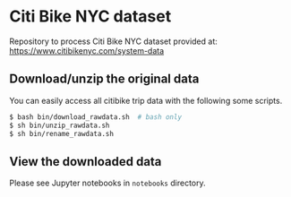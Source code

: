 # Citi Bike NYC dataset

Repository to process Citi Bike NYC dataset
provided at:  
https://www.citibikenyc.com/system-data  

## Download/unzip the original data

You can easily access all citibike trip data with the following some scripts.

```sh
$ bash bin/download_rawdata.sh  # bash only
$ sh bin/unzip_rawdata.sh  
$ sh bin/rename_rawdata.sh  
```

## View the downloaded data

Please see Jupyter notebooks in ```notebooks``` directory.